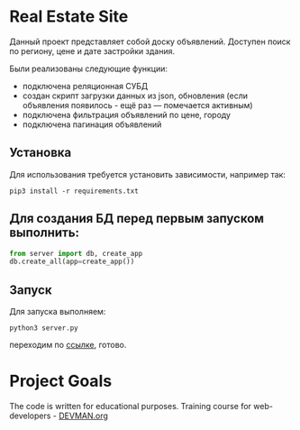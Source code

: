 # Real Estate Site
Данный проект представляет собой доску объявлений. Доступен поиск по региону, цене и дате застройки здания. 

Были реализованы следующие функции:
- подключена реляционная СУБД
- создан скрипт загрузки данных из json, обновления (если объявления появилось - ещё раз — помечается активным)
- подключена фильтрация объявлений по цене, городу
- подключена пагинация объявлений

## Установка
Для использования требуется установить зависимости, например так:
```
pip3 install -r requirements.txt
```

## Для создания БД перед первым запуском выполнить:
```python
from server import db, create_app
db.create_all(app=create_app())
```

## Запуск
Для запуска выполняем:
```
python3 server.py
```
переходим по [ссылке](http://localhost:5000), готово.

# Project Goals

The code is written for educational purposes. Training course for web-developers - [DEVMAN.org](https://devman.org)